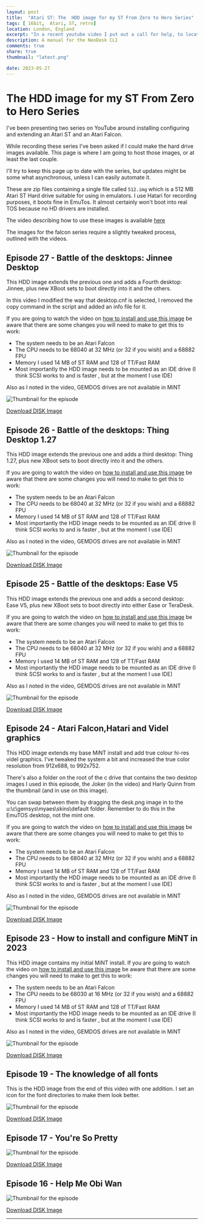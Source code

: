 ```yaml
---
layout: post
title:  "Atari ST: The  HDD image for my ST From Zero to Hero Series"
tags: [ 16bit,  Atari, ST, retro]
location: London, England
excerpt: "In a recent youtube video I put out a call for help, to locate a copy of the manual for the Atari ST app, NeoDesc CLI."
description: A manual for the NeoDesk CLI
comments: true
share: true
thumbnail: "latest.png"

date: 2023-05-27
---
```





# The  HDD image for my ST From Zero to Hero Series

I've been presenting two series on YouTube around installing configuring and extending an Atari ST and an Atari Falcon.

While recording these series I've been asked if I could make the hard drive images available. This page is where I am going to host those images, or at least the last couple.

I'll try to keep this page up to date with the series, but updates might be some what asynchronous, unless I can easily automate it.

These are zip files containing a single file called `512.img` which is a 512 MB Atari ST Hard drive suitable for using in emulators. I use Hatari
for recording purposes, it boots fine in EmuTos. It almost certainly won't boot into real TOS because no HD drivers are installed.

The video describing how to use these images is available [here](https://youtu.be/WRRTCyj7Xfs)

The images for the falcon series require a slightly tweaked process, outlined with the videos.


## Episode 27 - Battle of the desktops: Jinnee Desktop 

This HDD image extends the previous one and adds a Fourth desktop: Jinnee, plus new XBoot sets to
boot directly into it and the others.

In this video I modified the way that desktop.cnf is selected, I removed the copy command in the script and added an info file for it.

If you are going 
to watch the video on [how to install and use this image](https://youtu.be/WRRTCyj7Xfs)
be aware that there are some changes you will need to make to get this to work:

- The system needs to be an Atari Falcon
- The CPU needs to be 68040 at 32 MHz (or 32 if you wish) and a 68882 FPU
- Memory I used 14 MB of ST RAM and 128 of TT/Fast RAM
- Most importantly the HDD image needs to be mounted as an IDE drive (I think SCSI works to and is faster , but at the moment I use IDE)

Also as I noted in the video, GEMDOS drives are not available in MiNT

![Thumbnail for the episode](../thumbs/ep-027-jinnee-desktop.png)

<div class="downloadButton">
    <a href="{{ site.baseurl }}/hdd/ep_027_hdd_img.zip" class="downloadLink" >Download DISK Image </a>
</div>




## Episode 26 - Battle of the desktops: Thing Desktop 1.27

This HDD image extends the previous one and adds a third desktop: Thing 1.27, plus new XBoot sets to
boot directly into it and the others.


If you are going 
to watch the video on [how to install and use this image](https://youtu.be/WRRTCyj7Xfs)
be aware that there are some changes you will need to make to get this to work:

- The system needs to be an Atari Falcon
- The CPU needs to be 68040 at 32 MHz (or 32 if you wish) and a 68882 FPU
- Memory I used 14 MB of ST RAM and 128 of TT/Fast RAM
- Most importantly the HDD image needs to be mounted as an IDE drive (I think SCSI works to and is faster , but at the moment I use IDE)

Also as I noted in the video, GEMDOS drives are not available in MiNT

![Thumbnail for the episode](../thumbs/ep-026-thing-desktop.png)

<div class="downloadButton">
    <a href="{{ site.baseurl }}/hdd/ep_026_hdd_img.zip" class="downloadLink" >Download DISK Image </a>
</div>



## Episode 25 - Battle of the desktops: Ease V5

This HDD image extends the previous one and adds a second desktop: Ease V5, plus new XBoot sets to
boot directly into either Ease or TeraDesk.


If you are going 
to watch the video on [how to install and use this image](https://youtu.be/WRRTCyj7Xfs)
be aware that there are some changes you will need to make to get this to work:

- The system needs to be an Atari Falcon
- The CPU needs to be 68040 at 32 MHz (or 32 if you wish) and a 68882 FPU
- Memory I used 14 MB of ST RAM and 128 of TT/Fast RAM
- Most importantly the HDD image needs to be mounted as an IDE drive (I think SCSI works to and is faster , but at the moment I use IDE)

Also as I noted in the video, GEMDOS drives are not available in MiNT

![Thumbnail for the episode](../thumbs/ep-025-ease-desktop.png)

<div class="downloadButton">
    <a href="{{ site.baseurl }}/hdd/ep_025_hdd_img.zip" class="downloadLink" >Download DISK Image </a>
</div>



## Episode 24 - Atari Falcon,Hatari and Videl graphics 

This HDD image extends my base MiNT install and add true colour hi-res videl graphics. I've
tweaked the system a bit and increased the true color resolution from 912x688, to 992x752.

There's also a folder on the root of the c drive that contains the two desktop images I used in this
episode, the Joker (in the video) and Harly Quinn from the thumbnail (and in use on this image).

You can swap between them by dragging the desk.png image in to the u:\c\gemsys\myaes\skins\default
folder. Remember to do this in the EmuTOS desktop, not the mint one.

If you are going 
to watch the video on [how to install and use this image](https://youtu.be/WRRTCyj7Xfs)
be aware that there are some changes you will need to make to get this to work:

- The system needs to be an Atari Falcon
- The CPU needs to be 68040 at 32 MHz (or 32 if you wish) and a 68882 FPU
- Memory I used 14 MB of ST RAM and 128 of TT/Fast RAM
- Most importantly the HDD image needs to be mounted as an IDE drive (I think SCSI works to and is faster , but at the moment I use IDE)

Also as I noted in the video, GEMDOS drives are not available in MiNT

![Thumbnail for the episode](../thumbs/ep-024-videl.png)

<div class="downloadButton">
    <a href="{{ site.baseurl }}/hdd/ep_024_hdd_img.zip" class="downloadLink" >Download DISK Image </a>
</div>



## Episode 23 - How to install and configure MiNT in 2023 

This HDD image contains my initial MiNT install. If you are going to watch the video on [how to install and use this image](https://youtu.be/WRRTCyj7Xfs)
be aware that there are some changes you will need to make to get this to work:

- The system needs to be an Atari Falcon
- The CPU needs to be 68030 at 16 MHz (or 32 if you wish) and a 68882 FPU
- Memory I used 14 MB of ST RAM and 128 of TT/Fast RAM
- Most importantly the HDD image needs to be mounted as an IDE drive (I think SCSI works to and is faster , but at the moment I use IDE)

Also as I noted in the video, GEMDOS drives are not available in MiNT

![Thumbnail for the episode](../thumbs/ep-023-mint-install.png)

<div class="downloadButton">
    <a href="{{ site.baseurl }}/hdd/ep_023_hdd_img.zip" class="downloadLink" >Download DISK Image </a>
</div>


## Episode 19 - The knowledge of all fonts

This is the HDD image from the end of this video with one addition. I set an icon for the font directories to make them look better.

![Thumbnail for the episode](../thumbs/ep-019-fonts.png)

<div class="downloadButton">
    <a href="{{ site.baseurl }}/hdd/ep_019_hdd_img.zip" class="downloadLink" >Download DISK Image </a>
</div>


## Episode 17 - You're So Pretty

![Thumbnail for the episode](../thumbs/ep-017-pretty.png)

<div class="downloadButton">
    <a href="{{ site.baseurl }}/hdd/ep_017_hdd_img.zip" class="downloadLink" >Download DISK Image </a>
</div>


## Episode 16 - Help Me Obi Wan

![Thumbnail for the episode](../thumbs/ep-016-obi.png)

<div class="downloadButton">
    <a href="{{ site.baseurl }}/hdd/ep_016_hdd_img.zip" class="downloadLink" >Download DISK Image </a>
</div>



---

